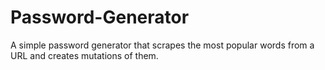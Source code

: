# Password-Generator
A simple password generator that scrapes the most popular words from a URL and creates mutations of them.
